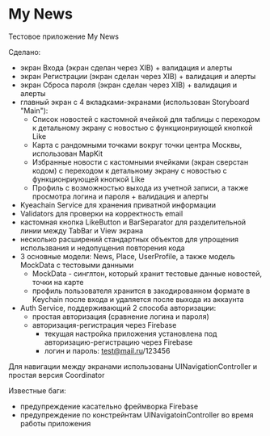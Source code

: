 # My News
Тестовое приложение My News

Сделано:
 - экран Входа (экран сделан через XIB) + валидация и алерты
 - экран Регистрации (экран сделан через XIB) + валидация и алерты
 - экран Сброса пароля (экран сделан через XIB) + валидация и алерты
 - главный экран с 4 вкладками-экранами (использован Storyboard "Main"):
   - Список новостей с кастомной ячейкой для таблицы с переходом к детальному экрану с новостью с функционриующей кнопкой Like
   - Карта с рандомными точками вокруг точки центра Москвы, использован MapKit
   - Избранные новости с кастомными ячейками (экран сверстан кодом) с переходом к детальному экрану с новостью с функционриующей кнопкой Like
   - Профиль с возможностью выхода из учетной записи, а также просмотра логина и пароля + валидация и алерты
 - Kyeachain Service для хранения приватной информации
 - Validators для проверки на корректность email
 - кастомная кнопка LikeButton и BarSeparator для разделительной линии между TabBar и View экрана
 - несколько расширений стандартных объектов для упрощения использвания и недопущения повторения кода
 - 3 основные модели: News, Place, UserProfile, а также модель MockData с тестовыми данными
   - MockData - синглтон, который хранит тестовые данные новостей, точки на карте
   - профиль пользователя хранится в закодированном формате в Keychain после входа и удаляется после выхода из аккаунта
 - Auth Service, поддерживающий 2 способа авторизации:
   - простая авторизация (сравнение логина и пароля)
   - авторизация-регистрация через Firebase
     - текущая настройка приложения установлена под авторизацию-регистрацию через Firebase
     - логин и пароль: test@mail.ru/123456

Для навигации между экранами использованы UINavigationController и простая версия Coordinator

Известные баги:
 - предупреждение касательно фреймворка Firebase
 - предупреждение по констрейнтам UINavigatoinController во время работы приложения

